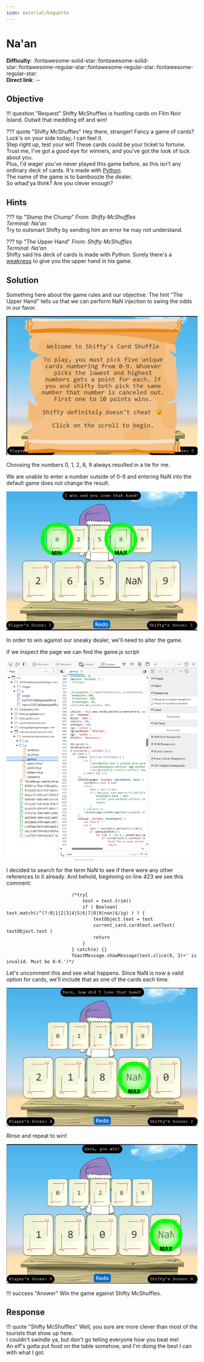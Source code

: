 ```yaml
---
icon: material/baguette
---
```


# Na'an

**Difficulty**: :fontawesome-solid-star::fontawesome-solid-star::fontawesome-regular-star::fontawesome-regular-star::fontawesome-regular-star:<br/>
**Direct link**: --

## Objective

!!! question "Request"
    Shifty McShuffles is hustling cards on Film Noir Island. Outwit that meddling elf and win!

??? quote "Shifty McShuffles"
    Hey there, stranger! Fancy a game of cards? Luck's on your side today, I can feel it.<br/>
    Step right up, test your wit! These cards could be your ticket to fortune.<br/>
    Trust me, I've got a good eye for winners, and you've got the look of luck about you.<br/>
    Plus, I'd wager you've never played this game before, as this isn't any ordinary deck of cards. It's made with [Python](https://www.tenable.com/blog/python-nan-injection).<br/>
    The name of the game is to bamboozle the dealer.<br/>
    So whad'ya think? Are you clever enough?<br/>

## Hints

??? tip "Stump the Chump"
    *From: Shifty McShuffles*<br/>
    *Terminal: Na'an*<br/>
    Try to outsmart Shifty by sending him an error he may not understand.

??? tip "The Upper Hand"
    *From: Shifty McShuffles*<br/>
    *Terminal: Na'an*<br/>
    Shifty said his deck of cards is made with Python. Surely there's a [weakness](https://www.tenable.com/blog/python-nan-injection) to give you the upper hand in his game.

## Solution

Something here about the game rules and our objective. The hint "The Upper Hand" tells us that we can perform NaN injection to swing the odds in our favor.

![naanrules](../img/objectives/o11/naanbegin.png)

Choosing the numbers 0, 1, 2, 8, 9 always resulted in a tie for me.

We are unable to enter a number outside of 0-9 and entering NaN into the default game does not change the result.

![naaninvalid](../img/objectives/o11/naaninvalid.png)

In order to win against our sneaky dealer, we'll need to alter the game. 

If we inspect the page we can find the game.js script

![naaninspect](../img/objectives/o11/naaninspect.png)

I decided to search for the term NaN to see if there were any other references to it already. And behold, beginning on line 423 we see this comment:
```linenums="423" hl_lines="3"
                        /*try{
                            text = text.trim()
                            if ( Boolean( text.match(/^(?:0|1|2|3|4|5|6|7|8|9|nan)$/ig) ) ) {
                                textObject.text = text
                                current_card.cardtext.setText( textObject.text )
                                return
                            }
                        } catch(e) {}
                        ToastMessage.showMessage(text.slice(0, 3)+' is invalid. Must be 0-9.')*/
```
Let's uncomment this and see what happens. Since NaN is now a valid option for cards, we'll include that as one of the cards each time.

![naanwin1](../img/objectives/o11/naanwin1.png)

Rinse and repeat to win!

![naantotalwin](../img/objectives/o11/naanwinwin.png)

!!! success "Answer"
    Win the game against Shifty McShuffles.

## Response

!!! quote "Shifty McShuffles"
    Well, you sure are more clever than most of the tourists that show up here.<br/>
    I couldn't swindle ya, but don't go telling everyone how you beat me!<br/>
    An elf's gotta put food on the table somehow, and I'm doing the best I can with what I got.<br/>
